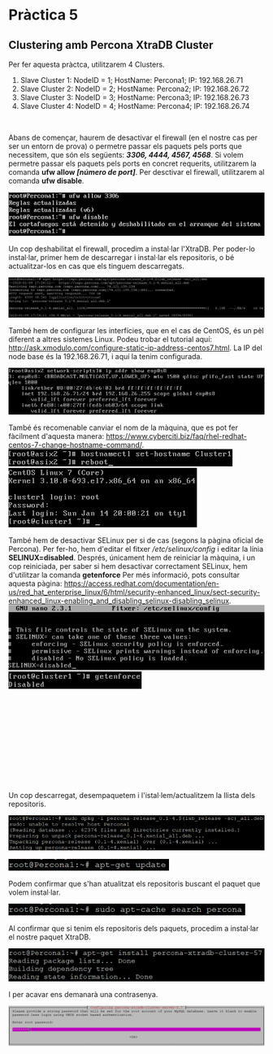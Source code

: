 # Pràctica 5

## Clustering amb Percona XtraDB Cluster


Per fer aquesta pràctca, utilitzarem 4 Clusters.

1. Slave Cluster 1: NodeID = 1; HostName: Percona1; IP: 192.168.26.71
2. Slave Cluster 2: NodeID = 2; HostName: Percona2; IP: 192.168.26.72
3. Slave Cluster 3: NodeID = 3; HostName: Percona3; IP: 192.168.26.73
4. Slave Cluster 4: NodeID = 4; HostName: Percona4; IP: 192.168.26.74

</br>

Abans de començar, haurem de desactivar el firewall (en el nostre cas per ser un entorn de prova) o permetre passar els paquets pels ports que necessitem, que són els següents: <b><i>3306, 4444, 4567, 4568</i></b>. Si volem permetre passar els paquets pels ports en concret requerits, utilitzarem la comanda <b>ufw allow <i>[número de port]</i></b>. Per desctivar el firewall, utilitzarem al comanda <b>ufw disable</b>. </br>

![*_XtraDB](img/0_XtraDB.png) </br>

Un cop deshabilitat el firewall, procedim a instal·lar l'XtraDB. Per poder-lo instal·lar, primer hem de descarregar i instal·lar els repositoris, o bé actualitzar-los en cas que els tinguem descarregats. </br>

![*_XtraDB](img/1_XtraDB.png) </br>

També hem de configurar les interfícies, que en el cas de CentOS, és un pèl diferent a altres sistemes Linux. Podeu trobar el tutorial aquí: http://ask.xmodulo.com/configure-static-ip-address-centos7.html. La IP del node base és la 192.168.26.71, i aquí la tenim configurada. </br>

![*_XtraDB](img/8_XtraDB.png) </br>

També és recomenable canviar el nom de la màquina, que es pot fer fàcilment d'aquesta manera: https://www.cyberciti.biz/faq/rhel-redhat-centos-7-change-hostname-command/. </br> ![*_XtraDB](img/9_XtraDB.png) </br> ![*_XtraDB](img/10_XtraDB.png) </br> 

També hem de desactivar SELinux per si de cas (segons la pàgina oficial de Percona). Per fer-ho, hem d'editar el fitxer <i>/etc/selinux/config</i> i editar la línia <b>SELINUX=disabled</b>. Després, únicament hem de reiniciar la màquina, i un cop reiniciada, per saber si hem desactivar correctament SELinux, hem d'utilitzar la comanda <b>getenforce</b> Per més informació, pots consultar aquesta pàgina: https://access.redhat.com/documentation/en-us/red_hat_enterprise_linux/6/html/security-enhanced_linux/sect-security-enhanced_linux-enabling_and_disabling_selinux-disabling_selinux. </br> ![*_XtraDB](img/11_XtraDB.png) </br> ![*_XtraDB](img/12_XtraDB.png) </br> 

</br>
</br>
</br>
</br>
</br>
</br>
</br>
</br>
</br>
</br>

Un cop descarregat, desempaquetem i l'istal·lem/actualitzem la llista dels repositoris. </br>

![*_XtraDB](img/2_XtraDB.png) </br>

![*_XtraDB](img/3_XtraDB.png) </br>

Podem confirmar que s'han atualitzat els repositoris buscant el paquet que volem instal·lar. </br>

![*_XtraDB](img/4_XtraDB.png) </br>

Al confirmar que si tenim els repositoris dels paquets, procedim a instal·lar el nostre paquet XtraDB. </br>

![*_XtraDB](img/5_XtraDB.png) </br>

I per acavar ens demanarà una contrasenya. </br>

![*_XtraDB](img/6_XtraDB.png) </br>
